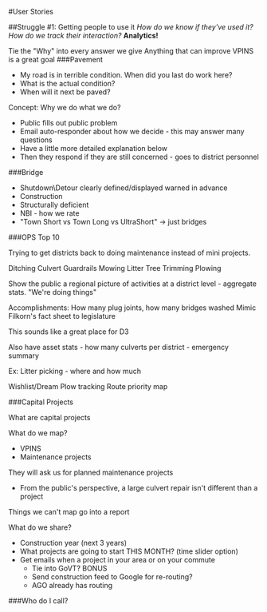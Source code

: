#User Stories

##Struggle #1: Getting people to use it
_How do we know if they've used it? How do we track their interaction?_ **Analytics!**

Tie the "Why" into every answer we give
Anything that can improve VPINS is a great goal 
###Pavement

- My road is in terrible condition. When did you last do work here?
- What is the actual condition?
- When will it next be paved?

Concept:
Why we do what we do?
  - Public fills out public problem 
  - Email auto-responder about how we decide - this may answer many questions
  - Have a little more detailed explanation below
  - Then they respond if they are still concerned - goes to district personnel

###Bridge
  - Shutdown\Detour clearly defined/displayed warned in advance
  - Construction
  - Structurally deficient
  - NBI - how we rate
  - "Town Short vs Town Long vs UltraShort" -> just bridges



###OPS Top 10

Trying to get districts back to doing maintenance instead of mini projects.

Ditching
Culvert 
Guardrails
Mowing
Litter
Tree Trimming
Plowing

Show the public a regional picture of activities at a district level - aggregate stats. "We're doing things"

Accomplishments: How many plug joints, how many bridges washed
Mimic Filkorn's fact sheet to legislature 

This sounds like a great place for D3

Also have asset stats - how many culverts per district - emergency summary 


Ex: Litter picking - where and how much


Wishlist/Dream
Plow tracking
Route priority map

###Capital Projects

What are capital projects

What do we map?
- VPINS
- Maintenance projects

They will ask us for planned maintenance projects
- From the public's perspective, a large culvert repair isn't different than a project

Things we can't map go into a report

What do we share?
- Construction year (next 3 years)
- What projects are going to start THIS MONTH? (time slider option)
- Get emails when a project in your area or on your commute 
  - Tie into GoVT? BONUS
  - Send construction feed to Google for re-routing?
  - AGO already has routing



###Who do I call?
